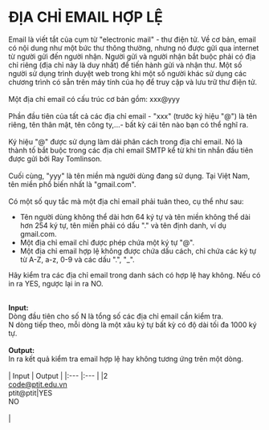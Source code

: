 # ĐỊA CHỈ EMAIL HỢP LỆ
Email là viết tắt của cụm từ "electronic mail" - thư điện tử. Về cơ bản, email có nội dung như một bức thư thông thường, nhưng nó được gửi qua internet từ người gửi đến người nhận. Người gửi và người nhận bắt buộc phải có địa chỉ riêng (địa chỉ này là duy nhất) để tiến hành gửi và nhận thư. Một số người sử dụng trình duyệt web trong khi một số người khác sử dụng các chương trình có sẵn trên máy tính của họ để truy cập và lưu trữ thư điện tử. <br />
<br />
Một địa chỉ email có cấu trúc cơ bản gồm: xxx@yyy <br />
<br />
Phần đầu tiên của tất cả các địa chỉ email - "xxx" (trước ký hiệu "@") là tên riêng, tên thân mật, tên công ty,...- bất kỳ cái tên nào bạn có thể nghĩ ra. <br />
<br />
Ký hiệu "@" được sử dụng làm dải phân cách trong địa chỉ email. Nó là thành tố bắt buộc trong các địa chỉ email SMTP kể từ khi tin nhắn đầu tiên được gửi bởi Ray Tomlinson. <br />
<br />
Cuối cùng, "yyy" là tên miền mà người dùng đang sử dụng. Tại Việt Nam, tên miền phổ biến nhất là "gmail.com". <br />
<br />
Có một số quy tắc mà một địa chỉ email phải tuân theo, cụ thể như sau: <br />
* Tên người dùng không thể dài hơn 64 ký tự và tên miền không thể dài hơn 254 ký tự, tên miền phải có dấu "." và tên định danh, ví dụ gmail.com.<br />
* Một địa chỉ email chỉ được phép chứa một ký tự "@".<br />
* Một địa chỉ email hợp lệ không được chứa dấu cách, chỉ chứa các ký tự từ A-Z, a-z, 0-9 và các dấu ".", "_".
<a/>
Hãy kiểm tra các địa chỉ email trong danh sách có hợp lệ hay không. Nếu có in ra YES, ngược lại in ra NO. <br /> <br />

**Input:** <br />
Dòng đầu tiên cho số N là tổng số các địa chỉ email cần kiểm tra.<br />
N dòng tiếp theo, mỗi dòng là một xâu ký tự bất kỳ có độ dài tối đa 1000 ký tự. <br />
<br />
**Output:** <br />
In ra kết quả kiểm tra email hợp lệ hay không tương ứng trên một dòng.<br />
<br />
| Input | Output |
|:---   |:---    |
|2<br>code@ptit.edu.vn<br>ptit@ptit|YES<br>NO<br><br>|
